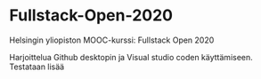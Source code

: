 # Fullstack-Open-2020
Helsingin yliopiston MOOC-kurssi: Fullstack Open 2020


Harjoittelua Github desktopin ja Visual studio coden käyttämiseen. 
Testataan lisää